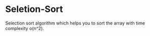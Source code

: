 # Seletion-Sort
Selection sort algorithm which helps you to sort the array with time complexity o(n^2).
